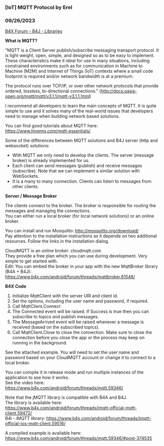 ### [IoT] MQTT Protocol by Erel
### 09/26/2023
[B4X Forum - B4J - Libraries](https://www.b4x.com/android/forum/threads/59471/)

**What is MQTT?**  
  
"MQTT is a Client Server publish/subscribe messaging transport protocol. It is light weight, open, simple, and designed so as to be easy to implement. These characteristics make it ideal for use in many situations, including constrained environments such as for communication in Machine to Machine (M2M) and Internet of Things (IoT) contexts where a small code footprint is required and/or network bandwidth is at a premium.  
  
The protocol runs over TCP/IP, or over other network protocols that provide ordered, lossless, bi-directional connections." (<http://docs.oasis-open.org/mqtt/mqtt/v3.1.1/mqtt-v3.1.1.html>)  
  
I recommend all developers to learn the main concepts of MQTT. It is quite simple to use and it solves many of the real-world issues that developers need to manage when building network based solutions.  
  
You can find good tutorials about MQTT here:  
<https://www.hivemq.com/mqtt-essentials/>  
  
Some of the differences between MQTT solutions and B4J server (http and websocket) solutions:  

- With MQTT we only need to develop the clients. The server (message broker) is already implemented for us.
- Each client can send messages (publish) and receive messages (subscribe). Note that we can implement a similar solution with WebSockets.
- It is a many to many connection. Clients can listen to messages from other clients.

**Server / Message Broker**  
  
The clients connect to the broker. The broker is responsible for routing the messages and managing the connections.  
You can either run a local broker (for local network solutions) or an online broker.  
  
You can install and run Mosquitto: <http://mosquitto.org/download/>  
Pay attention to the installation instructions as it depends on two additional resources. Follow the links in the installation dialog.  
  
CloudMQTT is an online broker: cloudmqtt.com  
They provide a free plan which you can use during development. Very simple to get started with.  
Edit: You can embed the broker in your app with the new MqttBroker library (B4A + B4J): <https://www.b4x.com/android/forum/threads/mqttbroker.61548/>  
  
**B4X Code**  
  

1. Initialize MqttClient with the server URI and client id.
2. Set the options, including the user name and password, if required.
3. Call MqttClient.Connect
4. The Connected event will be raised. If Success is true then you can subscribe to topics and publish messages.
5. The MessageArrived event will be raised whenever a message is received (based on the subscribed topics).
6. Call MqttClient.Close to close the connection. Make sure to close the connection before you close the app or the process may keep on running in the background.

See the attached example. You will need to set the user name and password based on your CloudMQTT account or change it to connect to a local broker.  
  
You can compile it in release mode and run multiple instances of the application to see how it works.  
See the video here: <https://www.b4x.com/android/forum/threads/mqtt.59346/>  
  
Note that the jMQTT library is compatible with B4A and B4J.  
The library is available here: <https://www.b4x.com/android/forum/threads/jmqtt-official-mqtt-client.59472/>  
B4i - iMQTT library: <https://www.b4x.com/android/forum/threads/imqtt-official-ios-mqtt-client.59516/>  
  
A compiled example is available here: <https://www.b4x.com/android/forum/threads/mqtt.59346/#post-374535>